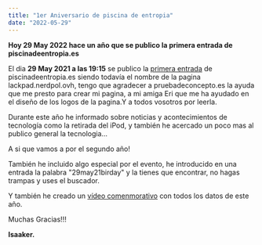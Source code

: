 ```yaml
---
title: "1er Aniversario de piscina de entropia"
date: "2022-05-29"
---
```


**Hoy 29 May 2022 hace un año que se publico la primera entrada de piscinadeentropia.es** 

El dia **29 May 2021 a las 19:15** se publico la [primera entrada](https://piscinadeentropia.es/bienvenids/) de piscinadeentropia.es siendo todavía el nombre de la pagina lackpad.nerdpol.ovh, tengo que agradecer a pruebadeconcepto.es la ayuda que me presto para crear mi pagina, a mi amiga Eri que me ha ayudado en el diseño de los logos de la pagina.Y a todos vosotros por leerla.

Durante este año he informado sobre noticias y acontecimientos de tecnología como la retirada del iPod, y también he acercado un poco mas al publico general la tecnologia...

A si que vamos a por el segundo año!

También he incluido algo especial por el evento, he introducido en una entrada la palabra "29may21birday" y la tienes que encontrar, no hagas trampas y uses el buscador.

Y también he creado un [vídeo comenmorativo](https://youtu.be/ds_Qe2WOLdQ) con todos los datos de este año.

Muchas Gracias!!!

**Isaaker.**
